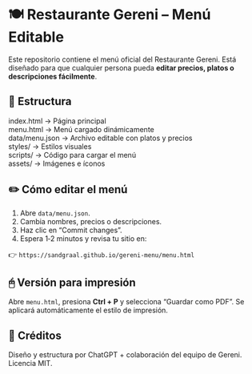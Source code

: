 # 🍽️ Restaurante Gereni – Menú Editable

Este repositorio contiene el menú oficial del Restaurante Gereni.
Está diseñado para que cualquier persona pueda **editar precios, platos o descripciones fácilmente**.

## 📂 Estructura
index.html        → Página principal  
menu.html         → Menú cargado dinámicamente  
data/menu.json    → Archivo editable con platos y precios  
styles/           → Estilos visuales  
scripts/          → Código para cargar el menú  
assets/           → Imágenes e íconos  

## ✏️ Cómo editar el menú
1. Abre `data/menu.json`.
2. Cambia nombres, precios o descripciones.
3. Haz clic en “Commit changes”.
4. Espera 1‑2 minutos y revisa tu sitio en:

👉 `https://sandgraal.github.io/gereni-menu/menu.html`

## 🖰️ Versión para impresión
Abre `menu.html`, presiona **Ctrl + P** y selecciona “Guardar como PDF”.
Se aplicará automáticamente el estilo de impresión.

## 🎨 Créditos
Diseño y estructura por ChatGPT + colaboración del equipo de Gereni.
Licencia MIT.
